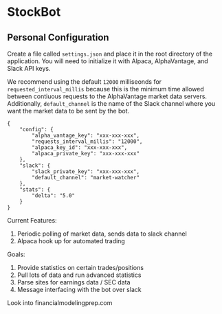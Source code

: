 # StockBot

## Personal Configuration 
Create a file called ```settings.json``` and place it in the root directory of the application. You will need to initialize it with Alpaca, AlphaVantage, and Slack API keys. 

We recommend using the default ```12000``` milliseonds for ```requested_interval_millis``` because this is the minimum time allowed between contiuous requests to the AlphaVantage market data servers. Additionally, ```default_channel``` is the name of the Slack channel where you want the market data to be sent by the bot.

```
{
    "config": {
        "alpha_vantage_key": "xxx-xxx-xxx",
        "requests_interval_millis": "12000",
        "alpaca_key_id": "xxx-xxx-xxx",
        "alpaca_private_key": "xxx-xxx-xxx"
    },
    "slack": {
        "slack_private_key": "xxx-xxx-xxx",
        "default_channel": "market-watcher"
    },
    "stats": {
        "delta": "5.0"
    }
}
```

Current Features:
1. Periodic polling of market data, sends data to slack channel
2. Alpaca hook up for automated trading

Goals:
1. Provide statistics on certain trades/positions
2. Pull lots of data and run advanced statistics 
3. Parse sites for earnings data / SEC data
4. Message interfacing with the bot over slack

Look into financialmodelingprep.com
